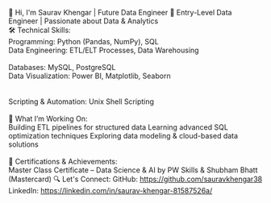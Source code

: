 👋 Hi, I'm Saurav Khengar | Future Data Engineer
🚀 Entry-Level Data Engineer | Passionate about Data & Analytics
<br>
🛠️ Technical Skills:<br>
Programming: Python (Pandas, NumPy), SQL<br>
Data Engineering: ETL/ELT Processes, Data Warehousing<br><br>
Databases: MySQL, PostgreSQL<br>
Data Visualization: Power BI, Matplotlib, Seaborn<br><br><br>
Scripting & Automation: Unix Shell Scripting<br><br>
🎯 What I’m Working On:<br>
Building ETL pipelines for structured data
Learning advanced SQL optimization techniques
Exploring data modeling & cloud-based data solutions<br><br>
📜 Certifications & Achievements:<br>
Master Class Certificate – Data Science & AI by PW Skills & Shubham Bhatt (Mastercard)
🔍 Let's Connect:
GitHub: https://github.com/sauravkhengar38
LinkedIn: https://linkedin.com/in/saurav-khengar-81587526a/
